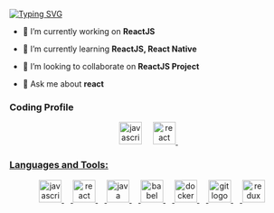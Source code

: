 <a href="https://git.io/typing-svg"><img src="https://readme-typing-svg.demolab.com?font=Fira+Code&weight=600&size=22&pause=1000&center=true&vCenter=true&random=false&width=435&lines=I'm+Alok+Kavilkar+%F0%9F%91%8B+;Passionate+Web+Developer+%F0%9F%95%B8%EF%B8%8F;Exploring+System+Design+%F0%9F%9B%A0%EF%B8%8F+" alt="Typing SVG" /></a>

- 🔭 I’m currently working on **ReactJS**

- 🌱 I’m currently learning **ReactJS, React Native**

- 👯 I’m looking to collaborate on **ReactJS Project**

- 💬 Ask me about **react**

<h3 align="left">Coding Profile</h3>
<p align="left">
  <div align="center">
  <a href="https://www.leetcode.com/alokkavilkar" target="blank"><img src="https://raw.githubusercontent.com/rahuldkjain/github-profile-readme-generator/master/src/images/icons/Social/leet-code.svg" height="40" alt="javascript logo"  /></a>
  <img width="12" />
  <a href="https://auth.geeksforgeeks.org/user/alokkavi2yp0" target="blank"><img src="https://raw.githubusercontent.com/rahuldkjain/github-profile-readme-generator/master/src/images/icons/Social/geeks-for-geeks.svg" height="40" alt="react logo"  />
  <img width="12" />
</div>
</p>

<h3 align="left">Languages and Tools:</h3>
<div align="center">
  <img src="https://cdn.jsdelivr.net/gh/devicons/devicon/icons/javascript/javascript-original.svg" height="40" alt="javascript logo"  />
  <img width="12" />
  <img src="https://cdn.jsdelivr.net/gh/devicons/devicon/icons/react/react-original.svg" height="40" alt="react logo"  />
  <img width="12" />
  <img src="https://cdn.jsdelivr.net/gh/devicons/devicon/icons/java/java-original.svg" height="40" alt="java logo"  />
  <img width="12" />
  <img src="https://cdn.jsdelivr.net/gh/devicons/devicon/icons/babel/babel-original.svg" height="40" alt="babel logo"  />
  <img width="12" />
  <img src="https://cdn.jsdelivr.net/gh/devicons/devicon/icons/docker/docker-original.svg" height="40" alt="docker logo"  />
  <img width="12" />
  <img src="https://cdn.jsdelivr.net/gh/devicons/devicon/icons/git/git-original.svg" height="40" alt="git logo"  />
  <img width="12" />
  <img src="https://cdn.jsdelivr.net/gh/devicons/devicon/icons/redux/redux-original.svg" height="40" alt="redux logo"  />
</div>

###
